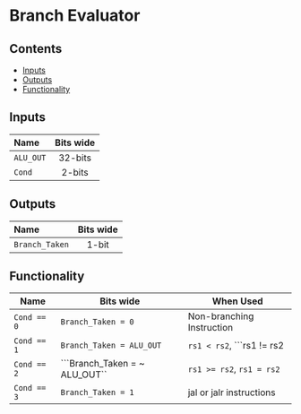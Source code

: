 # Branch Evaluator #


## Contents
* [Inputs](#inputs)
* [Outputs](#outputs)
* [Functionality](#functionality)

## Inputs
|Name|Bits wide|
|:---|:---:|
|```ALU_OUT```|32-bits|
|```Cond```|2-bits|

## Outputs
|Name|Bits wide|
|:---|:---:|
|```Branch_Taken```|1-bit|

## Functionality
  |Name|Bits wide|When Used|
  |---|---|---|
  |```Cond == 0```|```Branch_Taken = 0```| Non-branching Instruction|
  |```Cond == 1```|```Branch_Taken = ALU_OUT```| ```rs1 < rs2```, ```rs1 != rs2|
  |```Cond == 2```|```Branch_Taken = ~ ALU_OUT``| ```rs1 >= rs2```, ```rs1 = rs2```|
  |```Cond == 3```|```Branch_Taken = 1```| jal or jalr instructions|
